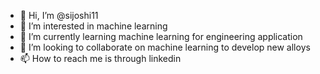 - 👋 Hi, I’m @sijoshi11
- 👀 I’m interested in machine learning
- 🌱 I’m currently learning machine learning for engineering application
- 💞️ I’m looking to collaborate on machine learning to develop new alloys
- 📫 How to reach me is through linkedin

<!---
sijoshi11/sijoshi11 is a ✨ special ✨ repository because its `README.md` (this file) appears on your GitHub profile.
You can click the Preview link to take a look at your changes.
--->
